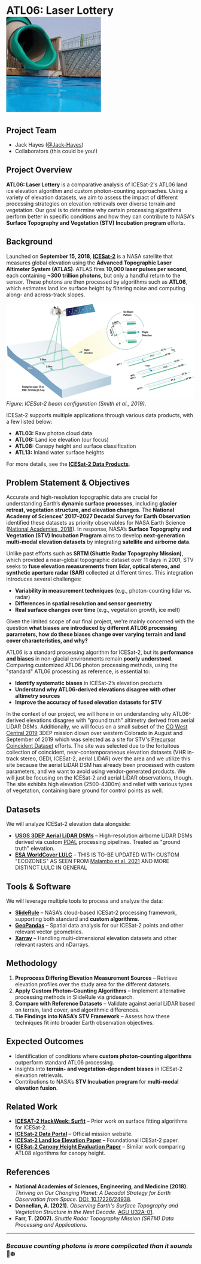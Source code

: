 # **ATL06: Laser Lottery** ![what da dog doin](https://github.com/tlberglund/animated-gifs/blob/3cd940af8cd795393388f117f4e8c091cde72d0c/corgi-diving.gif)

## **Project Team**  
- Jack Hayes ([@Jack-Hayes](https://github.com/jack-hayes))  
- Collaborators (this could be you!)  

## **Project Overview**  
**ATL06: Laser Lottery** is a comparative analysis of ICESat-2's ATL06 land ice elevation algorithm and custom photon-counting approaches. Using a variety of elevation datasets, we aim to assess the impact of different processing strategies on elevation retrievals over diverse terrain and vegetation. Our goal is to determine why certain processing algorithms perform better in specific conditions and how they can contribute to NASA's **Surface Topography and Vegetation (STV) Incubation program** efforts.

## **Background**  
Launched on **September 15, 2018**, **[ICESat-2](https://icesat-2.gsfc.nasa.gov/)** is a NASA satellite that measures global elevation using the **Advanced Topographic Laser Altimeter System (ATLAS)**. ATLAS fires **10,000 laser pulses per second**, each containing **~300 trillion photons**, but only a handful return to the sensor. These photons are then processed by algorithms such as **ATL06**, which estimates land ice surface height by filtering noise and computing along- and across-track slopes.

![ICESat-2 Beams (Smith et al., 2019)](icesat2_beams.jpg)  
*Figure: ICESat-2 beam configuration (Smith et al., 2019).*

ICESat-2 supports multiple applications through various data products, with a few listed below:  
- **ATL03:** Raw photon cloud data  
- **ATL06:** Land ice elevation (our focus)  
- **ATL08:** Canopy height and surface classification  
- **ATL13:** Inland water surface heights  

For more details, see the **[ICESat-2 Data Products](https://icesat-2.gsfc.nasa.gov/science/data-products)**.

## **Problem Statement & Objectives**  
Accurate and high-resolution topographic data are crucial for understanding Earth’s **dynamic surface processes**, including **glacier retreat, vegetation structure, and elevation changes**. The **National Academy of Sciences’ 2017–2027 Decadal Survey for Earth Observation** identified these datasets as priority observables for NASA Earth Science ([National Academies, 2018](https://doi.org/10.17226/24938)). In response, NASA’s **Surface Topography and Vegetation (STV) Incubation Program** aims to develop **next-generation multi-modal elevation datasets** by integrating **satellite and airborne data**.

Unlike past efforts such as **SRTM (Shuttle Radar Topography Mission)**, which provided a near-global topographic dataset over 11 days in 2001, STV seeks to **fuse elevation measurements from lidar, optical stereo, and synthetic aperture radar (SAR)** collected at different times. This integration introduces several challenges:
- **Variability in measurement techniques** (e.g., photon-counting lidar vs. radar)
- **Differences in spatial resolution and sensor geometry**
- **Real surface changes over time** (e.g., vegetation growth, ice melt)

Given the limited scope of our final project, we're mainly concerned with the question **what biases are introduced by different ATL06 processing parameters, how do these biases change over varying terrain and land cover characteristics, and why?**

ATL06 is a standard processing algorithm for ICESat-2, but its **performance and biases** in non-glacial environments remain **poorly understood**. Comparing customized ATL06 photon processing methods, using the "standard" ATL06 processing as reference, is essential to:
- **Identify systematic biases** in ICESat-2’s elevation products
- **Understand why ATL06-derived elevations disagree with other altimetry sources** 
- **Improve the accuracy of fused elevation datasets for STV**

In the context of our project, we will hone in on understanding why ATL06-derived elevations disagree with "ground truth" altimetry derived from aerial LiDAR DSMs. Additionally, we will focus on a small subset of the [CO West Central 2019](https://portal.opentopography.org/usgsDataset?dsid=CO_WestCentral_2019) 3DEP mission dlown over western Colorado in August and September of 2019 which was selected as a site for STV's [Precursor Coincident Dataset](https://science.nasa.gov/earth-science/decadal-surveys/decadal-stv/coincident-datasets/) efforts. The site was selected due to the fortuitous collection of coincident, near-contemporaneous elevation datasets (VHR in-track stereo, GEDI, ICESat-2, aerial LIDAR) over the area and we utilize this site because the aerial LiDAR DSM has already been processed with custom parameters, and we want to avoid using vendor-generated products. We will just be focusing on the ICESat-2 and aerial LiDAR observations, though. The site exhibits high elevation (2500-4300m) and relief with various types of vegetation, containing bare ground for control points as well.

## **Datasets**  
We will analyze ICESat-2 elevation data alongside:  
- **[USGS 3DEP Aerial LiDAR DSMs](https://www.usgs.gov/3d-elevation-program)** – High-resolution airborne LiDAR DSMs derived via custom [PDAL](https://pdal.io/en/2.8.4/) processing pipelines. Treated as "ground truth" elevation.
- **[ESA WorldCover LULC](https://esa-worldcover.org/en)** – THIS IS TO-BE UPDATED WITH CUSTOM "ECOZONES" AS SEEN FROM [Malambo et al. 2021](https://www.sciencedirect.com/science/article/pii/S0034425721004314) AND MORE DISTINCT LULC IN GENERAL

## **Tools & Software**  
We will leverage multiple tools to process and analyze the data:  
- **[SlideRule](https://slideruleearth.io/)** – NASA’s cloud-based ICESat-2 processing framework, supporting both standard and **custom algorithms**.   
- **[GeoPandas](https://geopandas.org/)** – Spatial data analysis for our ICESat-2 points and other relevant vector geometries.  
- **[Xarray](https://docs.xarray.dev/en/stable/)** – Handling multi-dimensional elevation datasets and other relevant rasters and nDarrays.  

## **Methodology**  
1. **Preprocess Differing Elevation Measurement Sources** – Retrieve elevation profiles over the study area for the different datasets.  
2. **Apply Custom Photon-Counting Algorithms** – Implement alternative processing methods in SlideRule via gridsearch.  
3. **Compare with Reference Datasets** – Validate against aerial LiDAR based on terrain, land cover, and algorithmic differences.
4. **Tie Findings into NASA’s STV Framework** – Assess how these techniques fit into broader Earth observation objectives.

## **Expected Outcomes**  
- Identification of conditions where **custom photon-counting algorithms** outperform standard ATL06 processing.  
- Insights into **terrain- and vegetation-dependent biases** in ICESat-2 elevation retrievals.  
- Contributions to NASA’s **STV Incubation program** for **multi-modal elevation fusion**.  

## **Related Work**  
- **[ICESAT-2 HackWeek: Surfit](https://github.com/ICESAT-2HackWeek/surfit)** – Prior work on surface fitting algorithms for ICESat-2.  
- **[ICESat-2 Data Portal](https://icesat-2.gsfc.nasa.gov/)** – Official mission website.  
- **[ICESat-2 Land Ice Elevation Paper](https://www.sciencedirect.com/science/article/pii/S0034425719303712)** – Foundational ICESat-2 paper.
- **[ICESat-2 Canopy Height Evaluation Paper](https://www.sciencedirect.com/science/article/pii/S0034425721004314)** – Similar work comparing ATL08 algorithms for canopy height.

## **References**  
- **National Academies of Sciences, Engineering, and Medicine (2018).** *Thriving on Our Changing Planet: A Decadal Strategy for Earth Observation from Space.* [DOI: 10.17226/24938](https://doi.org/10.17226/24938).  
- **Donnellan, A. (2021).** *Observing Earth's Surface Topography and Vegetation Structure in the Next Decade.* [AGU U32A-01](https://agu.confex.com/agu/fm21/meetingapp.cgi/Paper/940395).  
- **Farr, T. (2007).** *Shuttle Radar Topography Mission (SRTM) Data Processing and Applications.*  

---  
### *Because counting photons is more complicated than it sounds*  🚀❄️
